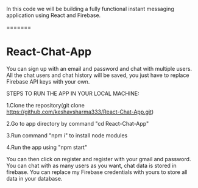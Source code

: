 

In this code we will be building a fully functional instant messaging application using React and Firebase. 

=======
# React-Chat-App
You can sign up with an email and password and chat with multiple users. All the chat users and chat history will be saved, you just have to replace Firebase API keys with your own.

STEPS TO RUN THE APP IN YOUR LOCAL MACHINE:

1.Clone the repository(git clone https://github.com/keshavsharma333/React-Chat-App.git)

2.Go to app directory by command "cd React-Chat-App"

3.Run command "npm i" to install node modules

4.Run the app using "npm start"

You can then click on register and register with your gmail and password. You can chat with as many users as you want, chat data is stored in firebase. You can replace my Firebase credentials with yours to store all data in your database.

